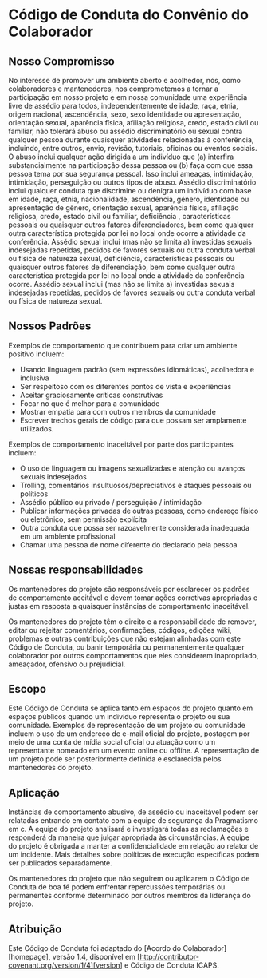 # Código de Conduta do Convênio do Colaborador

## Nosso Compromisso

No interesse de promover um ambiente aberto e acolhedor, nós, como colaboradores e mantenedores, nos comprometemos a tornar a participação em nosso projeto e em nossa comunidade uma experiência livre de assédio para todos, independentemente de idade, raça, etnia, origem nacional, ascendência, sexo, sexo identidade ou apresentação, orientação sexual, aparência física, afiliação religiosa, credo, estado civil ou familiar, não tolerará abuso ou assédio discriminatório ou sexual contra qualquer pessoa durante quaisquer atividades relacionadas à conferência, incluindo, entre outros, envio, revisão, tutoriais, oficinas ou eventos sociais. O abuso inclui qualquer ação dirigida a um indivíduo que (a) interfira substancialmente na participação dessa pessoa ou (b) faça com que essa pessoa tema por sua segurança pessoal. Isso inclui ameaças, intimidação, intimidação, perseguição ou outros tipos de abuso. Assédio discriminatório inclui qualquer conduta que discrimine ou denigra um indivíduo com base em idade, raça, etnia, nacionalidade, ascendência, gênero, identidade ou apresentação de gênero, orientação sexual, aparência física, afiliação religiosa, credo, estado civil ou familiar, deficiência , características pessoais ou quaisquer outros fatores diferenciadores, bem como qualquer outra característica protegida por lei no local onde ocorre a atividade da conferência. Assédio sexual inclui (mas não se limita a) investidas sexuais indesejadas repetidas, pedidos de favores sexuais ou outra conduta verbal ou física de natureza sexual, deficiência, características pessoais ou quaisquer outros fatores de diferenciação, bem como qualquer outra característica protegida por lei no local onde a atividade da conferência ocorre. Assédio sexual inclui (mas não se limita a) investidas sexuais indesejadas repetidas, pedidos de favores sexuais ou outra conduta verbal ou física de natureza sexual.

## Nossos Padrões

Exemplos de comportamento que contribuem para criar um ambiente positivo incluem:

* Usando linguagem padrão (sem expressões idiomáticas), acolhedora e inclusiva
* Ser respeitoso com os diferentes pontos de vista e experiências
* Aceitar graciosamente críticas construtivas
* Focar no que é melhor para a comunidade
* Mostrar empatia para com outros membros da comunidade
* Escrever trechos gerais de código para que possam ser amplamente utilizados.

Exemplos de comportamento inaceitável por parte dos participantes incluem:

* O uso de linguagem ou imagens sexualizadas e atenção ou avanços sexuais indesejados
* Trolling, comentários insultuosos/depreciativos e ataques pessoais ou políticos
* Assédio público ou privado / perseguição / intimidação
* Publicar informações privadas de outras pessoas, como endereço físico ou eletrônico, sem permissão explícita
* Outra conduta que possa ser razoavelmente considerada inadequada em um ambiente profissional
* Chamar uma pessoa de nome diferente do declarado pela pessoa

## Nossas responsabilidades

Os mantenedores do projeto são responsáveis por esclarecer os padrões de comportamento aceitável e devem tomar ações corretivas apropriadas e justas em resposta a quaisquer instâncias de comportamento inaceitável.

Os mantenedores do projeto têm o direito e a responsabilidade de remover, editar ou rejeitar comentários, confirmações, códigos, edições wiki, problemas e outras contribuições que não estejam alinhadas com este Código de Conduta, ou banir temporária ou permanentemente qualquer colaborador por outros comportamentos que eles considerem inapropriado, ameaçador, ofensivo ou prejudicial.

## Escopo

Este Código de Conduta se aplica tanto em espaços do projeto quanto em espaços públicos quando um indivíduo representa o projeto ou sua comunidade. Exemplos de representação de um projeto ou comunidade incluem o uso de um endereço de e-mail oficial do projeto, postagem por meio de uma conta de mídia social oficial ou atuação como um representante nomeado em um evento online ou offline. A representação de um projeto pode ser posteriormente definida e esclarecida pelos mantenedores do projeto.

## Aplicação

Instâncias de comportamento abusivo, de assédio ou inaceitável podem ser relatadas entrando em contato com a equipe de segurança da Pragmatismo em c. A equipe do projeto analisará e investigará todas as reclamações e responderá da maneira que julgar apropriada às circunstâncias. A equipe do projeto é obrigada a manter a confidencialidade em relação ao relator de um incidente. Mais detalhes sobre políticas de execução específicas podem ser publicados separadamente.

Os mantenedores do projeto que não seguirem ou aplicarem o Código de Conduta de boa fé podem enfrentar repercussões temporárias ou permanentes conforme determinado por outros membros da liderança do projeto.

## Atribuição

Este Código de Conduta foi adaptado do [Acordo do Colaborador][homepage], versão 1.4, disponível em [http://contributor-covenant.org/version/1/4][version] e Código de Conduta ICAPS.

[página inicial]: http://contributor-covenant.org
[versão]: http://contributor-covenant.org/version/1/4/
